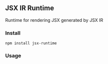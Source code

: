 ## JSX IR Runtime

Runtime for rendering JSX generated by JSX IR

### Install

```npm install jsx-runtime```

### Usage

```javascript

```